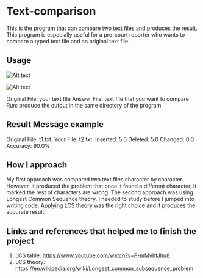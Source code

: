 # Text-comparison
This is the program that can compare two text files and produces the result. This program is especially useful for a pre-court reporter who wants to compare a typed text file and an original text file.  

## Usage
![Alt text](/imagesReadMe/program.png?raw=true "Program")

![Alt text](/imagesReadMe/result.jpg?raw=true "result txt file")

Original File: your text file
Answer File: text file that you want to compare
Run: produce the output in the same directory of the program 

## Result Message example
Original File: t1.txt.
Your File: t2.txt.
Inserted: 5.0
Deleted: 5.0
Changed: 0.0
Accuracy: 90.0%

## How I approach
My first approach was compared two text files character by character. However, it produced the problem that once it found a different character, It marked the rest of characters are wrong. 
The second approach was using Longest Common Sequence theory. I needed to study before I jumped into writing code. 
Applying LCS theory was the right choice and it produces the accurate result. 

## Links and references that helped me to finish the project 
1. LCS table: https://www.youtube.com/watch?v=P-mMvhfJhu8
2. LCS theory: https://en.wikipedia.org/wiki/Longest_common_subsequence_problem



